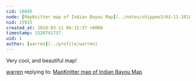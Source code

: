 ```yaml
---
cid: 18845
node: [MapKnitter map of Indian Bayou Map](../notes/shippee3/03-11-2018/mapknitter-map-of-indian-bayou-map)
nid: 15915
created_at: 2018-03-11 04:15:37 +0000
timestamp: 1520741737
uid: 1
author: [warren](../profile/warren)
---
```


Very cool, and beautiful map!

[warren](../profile/warren) replying to: [MapKnitter map of Indian Bayou Map](../notes/shippee3/03-11-2018/mapknitter-map-of-indian-bayou-map)

